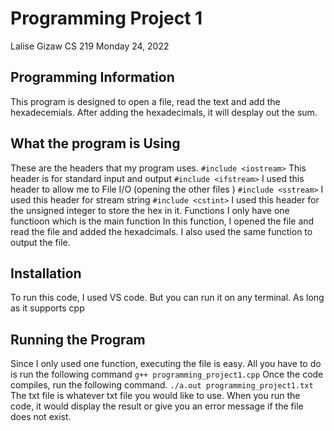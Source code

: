 # Programming Project 1
Lalise Gizaw 
CS 219 
Monday 24, 2022

## Programming Information 
This program is designed to open a file, read the text and add the hexadecemials. 
After adding the hexadecimals, it will desplay out the sum. 

## What the program is Using
These are the headers that my program uses. 
```#include <iostream>``` This header is for standard input and output
```#include <ifstream>``` I used this header to allow me to File I/O (opening the other files )
```#include <sstream>``` I used this header for stream string 
```#include <cstint>``` I used this header for the unsigned integer to store the hex in it. 
Functions 
I only have one functioon which is the main function
In this function, I opened the file and read the file and added the hexadcimals. 
I also used the same function to output the file.

## Installation 
To run this code, I used VS code. But you can run it on any terminal. As long as it supports cpp

## Running the Program 
Since I only used one function, executing the file is easy. All you have to do is run the following command 
```g++ programming_project1.cpp```
Once the code compiles, run the following command. 
```./a.out programming_project1.txt```
The txt file is whatever txt file you would like to use. When you run the code, it would display the result or give you an error message if the file does not exist. 

